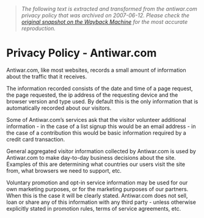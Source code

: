 > *The following text is extracted and transformed from the antiwar.com privacy policy that was archived on 2007-06-12. Please check the [original snapshot on the Wayback Machine](https://web.archive.org/web/20070612181552id_/http%3A//www.antiwar.com/privacy.php) for the most accurate reproduction.*

# Privacy Policy - Antiwar.com

Antiwar.com, like most websites, records a small amount of information about the traffic that it receives.

The information recorded consists of the date and time of a page request, the page requested, the ip address of the requesting device and the browser version and type used. By default this is the only information that is automatically recorded about our visitors.

Some of Antiwar.com’s services ask that the visitor volunteer additional information - in the case of a list signup this would be an email address - in the case of a contribution this would be basic information required by a credit card transaction.

General aggregated visitor information collected by Antiwar.com is used by Antiwar.com to make day-to-day business decisions about the site. Examples of this are determining what countries our users visit the site from, what browsers we need to support, etc.

Voluntary promotion and opt-in service information may be used for our own marketing purposes, or for the marketing purposes of our partners. When this is the case it will be clearly stated. Antiwar.com does not sell, loan or share any of this information with any third party - unless otherwise explicitly stated in promotion rules, terms of service agreements, etc.
